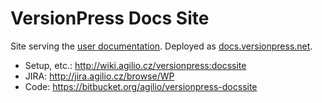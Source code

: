 # VersionPress Docs Site #

Site serving the [user documentation](https://bitbucket.org/agilio/versionpress-docs). Deployed as [docs.versionpress.net](http://docs.versionpress.net/).

* Setup, etc.: http://wiki.agilio.cz/versionpress:docssite
* JIRA: http://jira.agilio.cz/browse/WP
* Code: https://bitbucket.org/agilio/versionpress-docssite

